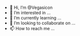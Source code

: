 - 👋 Hi, I’m @Vegasicon
- 👀 I’m interested in ...
- 🌱 I’m currently learning ...
- 💞️ I’m looking to collaborate on ...
- 📫 How to reach me ...

<!---
Vegasicon/Vegasicon is a ✨ special ✨ repository because its `README.md` (this file) appears on your GitHub profile.
You can click the Preview link to take a look at your changes.
--->
